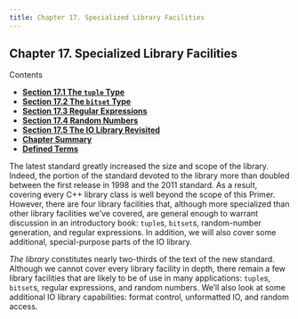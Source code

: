 ```yaml
---
title: Chapter 17. Specialized Library Facilities
---
```


<h2 id="filepos4563206">Chapter 17. Specialized Library Facilities</h2>
<p>Contents</p><ul><li><strong><a href="163-17.1._the_tuple_type.html#filepos4566281">Section 17.1 The <code>tuple</code> Type</a></strong></li><li><strong><a href="164-17.2._the_bitset_type.html#filepos4603212">Section 17.2 The <code>bitset</code> Type</a></strong></li><li><strong><a href="165-17.3._regular_expressions.html#filepos4635323">Section 17.3 Regular Expressions</a></strong></li><li><strong><a href="166-17.4._random_numbers.html#filepos4713529">Section 17.4 Random Numbers</a></strong></li><li><strong><a href="167-17.5._the_io_library_revisited.html#filepos4756189">Section 17.5 The IO Library Revisited</a></strong></li><li><strong><a href="168-chapter_summary.html#filepos4838677">Chapter Summary</a></strong></li><li><strong><a href="169-defined_terms.html#filepos4842336">Defined Terms</a></strong></li></ul>

<p>The latest standard greatly increased the size and scope of the library. Indeed, the portion of the standard devoted to the library more than doubled between the first release in 1998 and the 2011 standard. As a result, covering every C++ library class is well beyond the scope of this Primer. However, there are four library facilities that, although more specialized than other library facilities we’ve covered, are general enough to warrant discussion in an introductory book: <code>tuple</code>s, <code>bitset</code>s, random-number generation, and regular expressions. In addition, we will also cover some additional, special-purpose parts of the IO library.</p>
<p><a id="filepos4565715"></a><em>The library</em> constitutes nearly two-thirds of the text of the new standard. Although we cannot cover every library facility in depth, there remain a few library facilities that are likely to be of use in many applications: <code>tuple</code>s, <code>bitset</code>s, regular expressions, and random numbers. We’ll also look at some additional IO library capabilities: format control, unformatted IO, and random access.</p>
